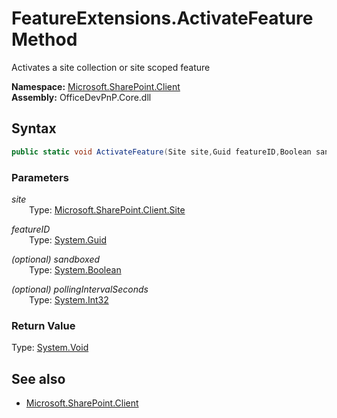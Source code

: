 # FeatureExtensions.ActivateFeature Method  
Activates a site collection or site scoped feature  

**Namespace:** [Microsoft.SharePoint.Client](Microsoft.SharePoint.Client.md)  
**Assembly:** OfficeDevPnP.Core.dll  
## Syntax
```C#
public static void ActivateFeature(Site site,Guid featureID,Boolean sandboxed,Int32 pollingIntervalSeconds)
```
### Parameters
*site*  
&emsp;&emsp;Type: [Microsoft.SharePoint.Client.Site](Microsoft.SharePoint.Client.Site.md) 
&emsp;&emsp;  
  
*featureID*  
&emsp;&emsp;Type: [System.Guid](System.Guid.md) 
&emsp;&emsp;  
  
*(optional) sandboxed*  
&emsp;&emsp;Type: [System.Boolean](System.Boolean.md) 
&emsp;&emsp;  
  
*(optional) pollingIntervalSeconds*  
&emsp;&emsp;Type: [System.Int32](System.Int32.md) 
&emsp;&emsp;  
  
### Return Value
Type: [System.Void](System.Void.md 
)
## See also
- [Microsoft.SharePoint.Client](Microsoft.SharePoint.Client.md)
